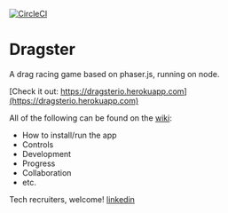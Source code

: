 [![CircleCI](https://circleci.com/gh/SkeloGH/dragster/tree/master.svg?style=svg)](https://circleci.com/gh/SkeloGH/dragster/tree/master)

# Dragster

A drag racing game based on phaser.js, running on node.

[Check it out: https://dragsterio.herokuapp.com](https://dragsterio.herokuapp.com)


All of the following can be found on the [wiki](https://github.com/SkeloGH/dragster/wiki):

- How to install/run the app
- Controls
- Development
- Progress
- Collaboration
- etc.

Tech recruiters, welcome! [linkedin](https://linkedin.com/in/fullstack-problem-solver/)
